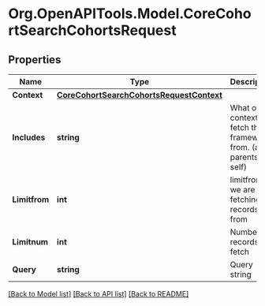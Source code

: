 # Org.OpenAPITools.Model.CoreCohortSearchCohortsRequest

## Properties

Name | Type | Description | Notes
------------ | ------------- | ------------- | -------------
**Context** | [**CoreCohortSearchCohortsRequestContext**](CoreCohortSearchCohortsRequestContext.md) |  | 
**Includes** | **string** | What other contexts to fetch the frameworks from. (all, parents, self) | [optional] [default to "parents"]
**Limitfrom** | **int** | limitfrom we are fetching the records from | [optional] [default to 0]
**Limitnum** | **int** | Number of records to fetch | [optional] [default to 25]
**Query** | **string** | Query string | [default to "null"]

[[Back to Model list]](../README.md#documentation-for-models) [[Back to API list]](../README.md#documentation-for-api-endpoints) [[Back to README]](../README.md)

